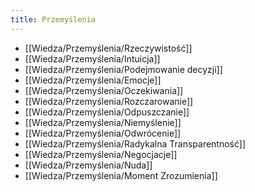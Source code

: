 ```yaml
---
title: Przemyślenia
---
```


- [[Wiedza/Przemyślenia/Rzeczywistość]]
- [[Wiedza/Przemyślenia/Intuicja]]
- [[Wiedza/Przemyślenia/Podejmowanie decyzji]]
- [[Wiedza/Przemyślenia/Emocje]]
- [[Wiedza/Przemyślenia/Oczekiwania]]
- [[Wiedza/Przemyślenia/Rozczarowanie]]
- [[Wiedza/Przemyślenia/Odpuszczanie]]
- [[Wiedza/Przemyślenia/Niemyślenie]]
- [[Wiedza/Przemyślenia/Odwrócenie]]
- [[Wiedza/Przemyślenia/Radykalna Transparentność]]
- [[Wiedza/Przemyślenia/Negocjacje]]
- [[Wiedza/Przemyślenia/Nuda]]
- [[Wiedza/Przemyślenia/Moment Zrozumienia]]
